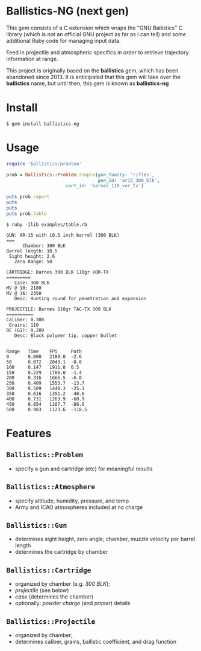 # Ballistics-NG (next gen)

This gem consists of a C extension which wraps the "GNU Ballistics" C library
(which is not an official GNU project as far as I can tell) and some
additional Ruby code for managing input data.

Feed in projectile and atmospheric specifics in order to retrieve trajectory
information at range.

This project is originally based on the **ballistics** gem, which has been
abandoned since 2013.  It is anticipated that this gem will take over the
**ballistics** name, but until then, this gem is known as **ballistics-ng**

# Install

```
$ gem install ballistics-ng
```

# Usage

```ruby
require 'ballistics/problem'

prob = Ballistics::Problem.simple(gun_family: 'rifles',
                                  gun_id: 'ar15_300_blk',
			          cart_id: 'barnes_110_vor_tx')

puts prob.report
puts
puts
puts prob.table
```

```
$ ruby -Ilib examples/table.rb

GUN: AR-15 with 10.5 inch barrel (300 BLK)
===
      Chamber: 300 BLK
Barrel length: 10.5
 Sight height: 2.6
   Zero Range: 50

CARTRIDGE: Barnes 300 BLK 110gr VOR-TX
=========
   Case: 300 BLK
MV @ 10: 2180
MV @ 16: 2350
   Desc: Hunting round for penetration and expansion

PROJECTILE: Barnes 110gr TAC-TX 300 BLK
==========
Caliber: 0.308
 Grains: 110
BC (G1): 0.289
   Desc: Black polymer tip, copper bullet


Range   Time    FPS     Path
0       0.000   2180.0  -2.6
50      0.072   2043.1  -0.0
100     0.147   1911.8  0.5
150     0.229   1786.0  -1.4
200     0.316   1666.5  -6.0
250     0.409   1553.7  -13.7
300     0.509   1448.3  -25.1
350     0.616   1351.2  -40.6
400     0.731   1263.9  -60.9
450     0.854   1187.7  -86.6
500     0.983   1123.6  -118.5
```

# Features

## `Ballistics::Problem`

* specify a gun and cartridge (etc) for meaningful results

## `Ballistics::Atmosphere`

* specify altitude, humidity, pressure, and temp
* Army and ICAO atmospheres included at no charge

## `Ballistics::Gun`

* determines sight height, zero angle, chamber,
  muzzle velocity per barrel length
* determines the cartridge by chamber

## `Ballistics::Cartridge`

* organized by chamber (e.g. *300 BLK*);
* *projectile* (see below)
* *case* (determines the chamber)
* optionally: *powder charge* (and *primer*) details

## `Ballistics::Projectile`

* organized by chamber;
* determines caliber, grains, ballistic coefficient, and drag function
